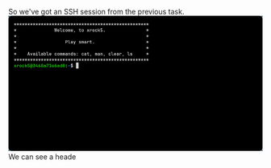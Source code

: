 So we've got an SSH session from the previous task.
<img src="2025-05-28T02:26:23,113199995+03:00.png">
We can see a heade